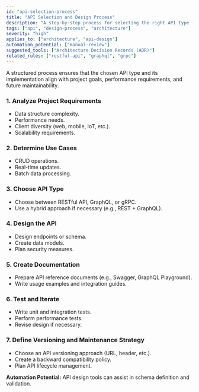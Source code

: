 ```yaml
---
id: "api-selection-process"
title: "API Selection and Design Process"
description: "A step-by-step process for selecting the right API type (REST, GraphQL, gRPC) and designing it based on project requirements."
tags: ["api", "design-process", "architecture"]
severity: "high"
applies_to: ["architecture", "api-design"]
automation_potential: ["manual-review"]
suggested_tools: ["Architecture Decision Records (ADR)"]
related_rules: ["restful-api", "graphql", "grpc"]
---
```


A structured process ensures that the chosen API type and its implementation align with project goals, performance requirements, and future maintainability.

### 1. Analyze Project Requirements
- Data structure complexity.
- Performance needs.
- Client diversity (web, mobile, IoT, etc.).
- Scalability requirements.

### 2. Determine Use Cases
- CRUD operations.
- Real-time updates.
- Batch data processing.

### 3. Choose API Type
- Choose between RESTful API, GraphQL, or gRPC.
- Use a hybrid approach if necessary (e.g., REST + GraphQL).

### 4. Design the API
- Design endpoints or schema.
- Create data models.
- Plan security measures.

### 5. Create Documentation
- Prepare API reference documents (e.g., Swagger, GraphQL Playground).
- Write usage examples and integration guides.

### 6. Test and Iterate
- Write unit and integration tests.
- Perform performance tests.
- Revise design if necessary.

### 7. Define Versioning and Maintenance Strategy
- Choose an API versioning approach (URL, header, etc.).
- Create a backward compatibility policy.
- Plan API lifecycle management.

**Automation Potential:** API design tools can assist in schema definition and validation.
